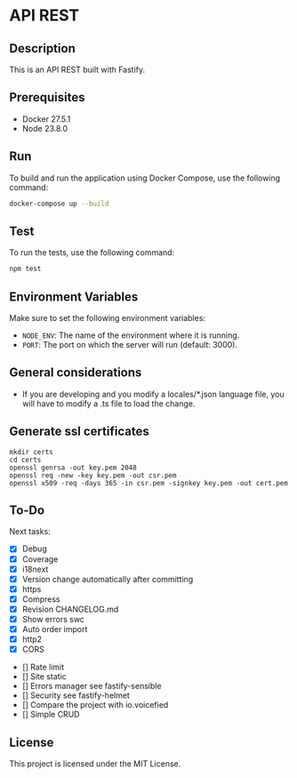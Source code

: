 # API REST

## Description

This is an API REST built with Fastify.

## Prerequisites

- Docker 27.5.1
- Node 23.8.0

## Run

To build and run the application using Docker Compose, use the following command:

```sh
docker-compose up --build
```

## Test

To run the tests, use the following command:

```sh
npm test
```

## Environment Variables

Make sure to set the following environment variables:

- `NODE_ENV`: The name of the environment where it is running.
- `PORT`: The port on which the server will run (default: 3000).

## General considerations

- If you are developing and you modify a locales/\*.json language file, you will have to modify a .ts file to load the change.

## Generate ssl certificates

```
mkdir certs
cd certs
openssl genrsa -out key.pem 2048
openssl req -new -key key.pem -out csr.pem
openssl x509 -req -days 365 -in csr.pem -signkey key.pem -out cert.pem
```

## To-Do

Next tasks:

- [x] Debug
- [x] Coverage
- [x] i18next
- [x] Version change automatically after committing
- [x] https
- [x] Compress
- [x] Revision CHANGELOG.md
- [x] Show errors swc
- [x] Auto order import
- [x] http2
- [x] CORS
- [] Rate limit
- [] Site static
- [] Errors manager see fastify-sensible
- [] Security see fastify-helmet
- [] Compare the project with io.voicefied
- [] Simple CRUD

## License

This project is licensed under the MIT License.
